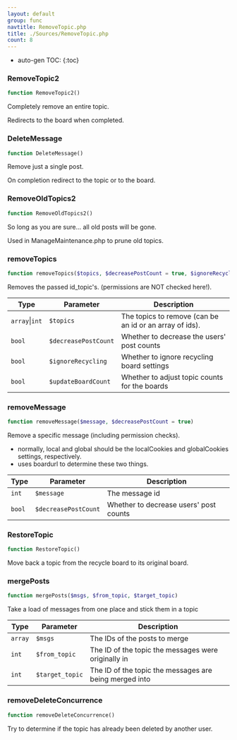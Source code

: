 ```yaml
---
layout: default
group: func
navtitle: RemoveTopic.php
title: ./Sources/RemoveTopic.php
count: 8
---
```

* auto-gen TOC:
{:toc}
### RemoveTopic2

```php
function RemoveTopic2()
```
Completely remove an entire topic.

Redirects to the board when completed.

### DeleteMessage

```php
function DeleteMessage()
```
Remove just a single post.

On completion redirect to the topic or to the board.

### RemoveOldTopics2

```php
function RemoveOldTopics2()
```
So long as you are sure... all old posts will be gone.

Used in ManageMaintenance.php to prune old topics.

### removeTopics

```php
function removeTopics($topics, $decreasePostCount = true, $ignoreRecycling = false, $updateBoardCount = true)
```
Removes the passed id_topic's. (permissions are NOT checked here!).



Type|Parameter|Description
---|---|---
`array`\|`int`|`$topics`|The topics to remove (can be an id or an array of ids).
`bool`|`$decreasePostCount`|Whether to decrease the users' post counts
`bool`|`$ignoreRecycling`|Whether to ignore recycling board settings
`bool`|`$updateBoardCount`|Whether to adjust topic counts for the boards

### removeMessage

```php
function removeMessage($message, $decreasePostCount = true)
```
Remove a specific message (including permission checks).

- normally, local and global should be the localCookies and globalCookies settings, respectively.
- uses boardurl to determine these two things.

Type|Parameter|Description
---|---|---
`int`|`$message`|The message id
`bool`|`$decreasePostCount`|Whether to decrease users' post counts

### RestoreTopic

```php
function RestoreTopic()
```
Move back a topic from the recycle board to its original board.



### mergePosts

```php
function mergePosts($msgs, $from_topic, $target_topic)
```
Take a load of messages from one place and stick them in a topic



Type|Parameter|Description
---|---|---
`array`|`$msgs`|The IDs of the posts to merge
`int`|`$from_topic`|The ID of the topic the messages were originally in
`int`|`$target_topic`|The ID of the topic the messages are being merged into

### removeDeleteConcurrence

```php
function removeDeleteConcurrence()
```
Try to determine if the topic has already been deleted by another user.



